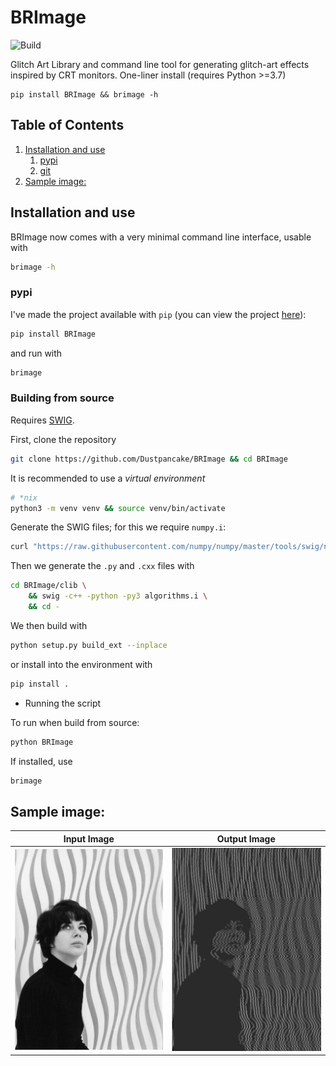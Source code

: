 # BRImage
![Build](https://github.com/dustpancake/BRImage/workflows/Build/badge.svg)

Glitch Art Library and command line tool for generating glitch-art effects inspired by CRT monitors.
One-liner install (requires Python >=3.7)
```
pip install BRImage && brimage -h
```

<!--BEGIN TOC-->
## Table of Contents
1. [Installation and use](#toc-sub-tag-0)
	1. [pypi](#toc-sub-tag-1)
	2. [git](#toc-sub-tag-2)
2. [Sample image:](#toc-sub-tag-3)
<!--END TOC-->

## Installation and use <a name="toc-sub-tag-0"></a>
BRImage now comes with a very minimal command line interface, usable with
```bash
brimage -h
```

### pypi <a name="toc-sub-tag-1"></a>
I've made the project available with `pip` (you can view the project [here](https://pypi.org/project/BRImage/)):
```bash
pip install BRImage
```

and run with
```bash
brimage
```

### Building from source <a name="toc-sub-tag-2"></a>
Requires [SWIG](http://swig.org/).

First, clone the repository
```bash
git clone https://github.com/Dustpancake/BRImage && cd BRImage
```
It is recommended to use a *virtual environment*
```bash
# *nix
python3 -m venv venv && source venv/bin/activate
```

Generate the SWIG files; for this we require `numpy.i`:
```bash
curl "https://raw.githubusercontent.com/numpy/numpy/master/tools/swig/numpy.i" > BRImage/clib/numpy.i
```
Then we generate the `.py` and `.cxx` files with
```bash
cd BRImage/clib \
    && swig -c++ -python -py3 algorithms.i \
    && cd -
```
We then build with
```bash
python setup.py build_ext --inplace
```

or install into the environment with 
```bash
pip install .
```
- Running the script

To run when build from source:
```bash
python BRImage
```

If installed, use
```bash
brimage
```

## Sample image: <a name="toc-sub-tag-3"></a>

Input Image            |  Output Image
:-------------------------:|:-------------------------:
![](https://github.com/Dustpancake/BRImage/blob/master/sample-image.jpg)  |  ![](https://github.com/Dustpancake/BRImage/blob/master/sample-glitch.jpg)
